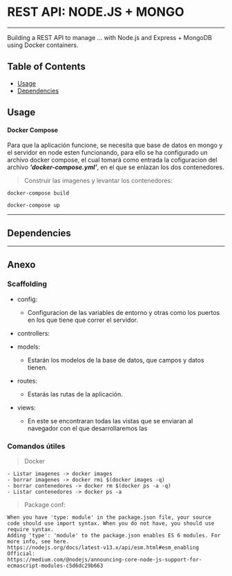 # REST API: NODE.JS + MONGO

---

Building a REST API to manage ... with Node.js and Express + MongoDB
using Docker containers.

## Table of Contents

- [Usage](#Usage)
- [Dependencies](#Dependecies)

## Usage

#### Docker Compose

Para que la aplicación funcione, se necesita que base de datos en mongo y el servidor en node esten funcionando, para ello se ha configurado un archivo docker compose, el cual tomará como entrada la cofiguracion del archivo **_'docker-compose.yml'_**, en el que se enlazan los dos contenedores.

> Construir las imagenes y levantar los contenedores:

```
docker-compose build

docker-compose up
```

---

## Dependencies

---

## Anexo

### Scaffolding

- config:
  - Configuracion de las variables de entorno y otras como los puertos en los que tiene que correr el servidor.
- controllers:

- models:
  - Estarán los modelos de la base de datos, que campos y datos tienen.
- routes:
  - Estarás las rutas de la aplicación.
- views:
  - En este se encontraran todas las vistas que se enviaran al navegador con el que desarrollaremos las

### Comandos útiles

> Docker

```
- Listar imagenes -> docker images
- borrar imagenes -> docker rmi $(docker images -q)
- borrar contenedores -> docker rm $(docker ps -a -q)
- Listar contenedores -> docker ps -a
```

> Package conf:

```
When you have 'type: module' in the package.json file, your source code should use import syntax. When you do not have, you should use require syntax.
Adding 'type': 'module' to the package.json enables ES 6 modules. For more info, see here.
https://nodejs.org/docs/latest-v13.x/api/esm.html#esm_enabling
Official:
https://medium.com/@nodejs/announcing-core-node-js-support-for-ecmascript-modules-c5d6dc29b663
```
